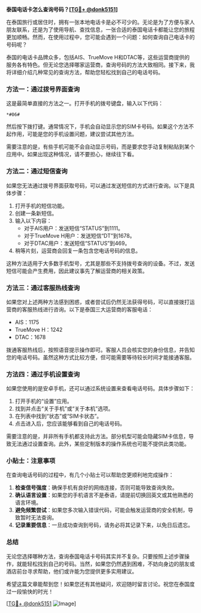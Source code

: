 **泰国电话卡怎么查询号码？[[TG💪+ @donk5151](https://t.me/s/donk5151)]**

在泰国旅行或居住时，拥有一张本地电话卡是必不可少的。无论是为了方便与家人朋友联系，还是为了使用导航、查找信息，一张合适的泰国电话卡都能让您的旅程更加顺畅。然而，在使用过程中，您可能会遇到一个问题：如何查询自己电话卡的号码呢？

泰国的电话卡品牌众多，包括AIS、TrueMove H和DTAC等，这些运营商提供的服务各有特色。但无论您选择哪家运营商，查询号码的方法大致相同。接下来，我将详细介绍几种常见的查询方法，帮助您轻松找到自己的电话号码。

### 方法一：通过拨号界面查询

这是最简单直接的方法之一。打开手机的拨号键盘，输入以下代码：

```
*#06#
```

然后按下拨打键。通常情况下，手机会自动显示您的SIM卡号码。如果这个方法不起作用，可能是您的手机设置问题，建议尝试其他方法。

需要注意的是，有些手机可能不会自动显示号码，而是要求您手动复制粘贴到某个应用中。如果出现这种情况，请不要担心，继续往下看。

### 方法二：通过短信查询

如果您无法通过拨号界面获取号码，可以通过发送短信的方式进行查询。以下是具体步骤：

1. 打开手机的短信功能。
2. 创建一条新短信。
3. 输入以下内容：
   - 对于AIS用户：发送短信“STATUS”到1111。
   - 对于TrueMove H用户：发送短信“DT”到1678。
   - 对于DTAC用户：发送短信“STATUS”到469。
4. 稍等片刻，运营商会回复一条包含您电话号码的信息。

这种方法适用于大多数手机型号，尤其是那些不支持拨号查询的设备。不过，发送短信可能会产生费用，因此建议事先了解运营商的相关政策。

### 方法三：通过客服热线查询

如果您对上述两种方法感到困惑，或者尝试后仍然无法获得号码，可以直接拨打运营商的客服热线进行咨询。以下是泰国三大运营商的客服电话：

- AIS：1175
- TrueMove H：1242
- DTAC：1678

拨通客服热线后，按照语音提示操作即可。客服人员会核实您的身份信息，并告知您的电话号码。虽然这种方式比较方便，但可能需要等待较长时间才能接通客服。

### 方法四：通过手机设置查询

如果您使用的是安卓手机，还可以通过系统设置来查看电话号码。具体步骤如下：

1. 打开手机的“设置”应用。
2. 找到并点击“关于手机”或“关于本机”选项。
3. 在列表中找到“状态”或“SIM卡状态”。
4. 点击进入后，您应该能够看到自己的电话号码。

需要注意的是，并非所有手机都支持此方法。部分机型可能会隐藏SIM卡信息，导致无法通过设置查询。此外，某些定制版本的操作系统也可能不提供此类功能。

### 小贴士：注意事项

在查询电话号码的过程中，有几个小贴士可以帮助您更顺利地完成操作：

1. **检查信号强度**：确保手机有良好的网络连接，否则可能导致查询失败。
2. **确认语言设置**：如果您的手机语言不是泰语，请提前切换回英文或其他熟悉的语言环境。
3. **避免频繁尝试**：如果您多次输入错误代码，可能会触发运营商的安全机制，导致暂时无法查询。
4. **记录重要信息**：一旦成功查询到号码，请务必将其记录下来，以免日后遗忘。

### 总结

无论您选择哪种方法，查询泰国电话卡号码其实并不复杂。只要按照上述步骤操作，就能轻松找到自己的号码。当然，如果您仍然遇到困难，不妨向身边的朋友或酒店前台寻求帮助，他们或许能为您提供更多实用建议。

希望这篇文章能帮到您！如果您还有其他疑问，欢迎随时留言讨论。祝您在泰国度过一段愉快的时光！

[[TG💪+ @donk5151](https://t.me/s/donk5151) ![Image](https://i.postimg.cc/rwNCRYN7/Snipaste-2025-04-30-17-27-05.png)]
